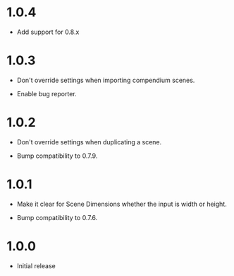 # 1.0.4

* Add support for 0.8.x

# 1.0.3

* Don't override settings when importing compendium scenes.

* Enable bug reporter.

# 1.0.2

* Don't override settings when duplicating a scene.

* Bump compatibility to 0.7.9.

# 1.0.1

* Make it clear for Scene Dimensions whether the input is width or height.

* Bump compatibility to 0.7.6.

# 1.0.0

* Initial release